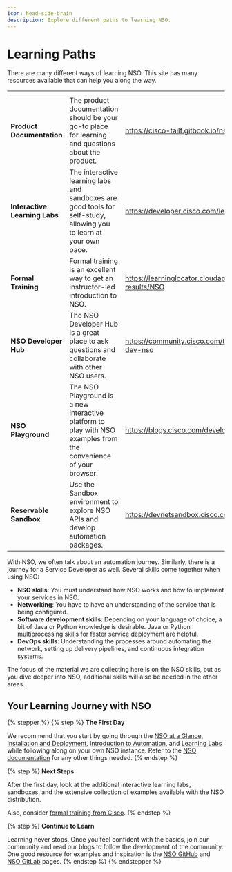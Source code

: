 ```yaml
---
icon: head-side-brain
description: Explore different paths to learning NSO.
---
```


# Learning Paths

There are many different ways of learning NSO. This site has many resources available that can help you along the way.

<table data-view="cards"><thead><tr><th></th><th></th><th data-hidden data-card-target data-type="content-ref"></th></tr></thead><tbody><tr><td><strong>Product Documentation</strong></td><td>The product documentation should be your go-to place for learning and questions about the product.</td><td><a href="https://cisco-tailf.gitbook.io/nso-docs">https://cisco-tailf.gitbook.io/nso-docs</a></td></tr><tr><td><strong>Interactive Learning Labs</strong></td><td>The interactive learning labs and sandboxes are good tools for self-study, allowing you to learn at your own pace.</td><td><a href="https://developer.cisco.com/learning/tracks/get_started_with_nso/">https://developer.cisco.com/learning/tracks/get_started_with_nso/</a></td></tr><tr><td><strong>Formal Training</strong></td><td>Formal training is an excellent way to get an instructor-led introduction to NSO.</td><td><a href="https://learninglocator.cloudapps.cisco.com/#/search-results/NSO">https://learninglocator.cloudapps.cisco.com/#/search-results/NSO</a></td></tr><tr><td><strong>NSO Developer Hub</strong></td><td>The NSO Developer Hub is a great place to ask questions and collaborate with other NSO users.</td><td><a href="https://community.cisco.com/t5/nso-developer-hub/ct-p/5672j-dev-nso">https://community.cisco.com/t5/nso-developer-hub/ct-p/5672j-dev-nso</a></td></tr><tr><td><strong>NSO Playground</strong></td><td>The NSO Playground is a new interactive platform to play with NSO examples from the convenience of your browser.</td><td><a href="https://blogs.cisco.com/developer/nsoplayground01">https://blogs.cisco.com/developer/nsoplayground01</a></td></tr><tr><td><strong>Reservable Sandbox</strong></td><td>Use the Sandbox environment to explore NSO APIs and develop automation packages.</td><td><a href="https://devnetsandbox.cisco.com/DevNet">https://devnetsandbox.cisco.com/DevNet</a></td></tr></tbody></table>

With NSO, we often talk about an automation journey. Similarly, there is a journey for a Service Developer as well. Several skills come together when using NSO:

* **NSO skills**: You must understand how NSO works and how to implement your services in NSO.
* **Networking**: You have to have an understanding of the service that is being configured.
* **Software development skills**: Depending on your language of choice, a bit of Java or Python knowledge is desirable. Java or Python multiprocessing skills for faster service deployment are helpful.
* **DevOps skills**: Understanding the processes around automating the network, setting up delivery pipelines, and continuous integration systems.

The focus of the material we are collecting here is on the NSO skills, but as you dive deeper into NSO, additional skills will also be needed in the other areas.

## Your Learning Journey with NSO

{% stepper %}
{% step %}
**The First Day**

We recommend that you start by going through the [NSO at a Glance](https://cisco-tailf.gitbook.io/nso-docs/nso-at-a-glance), [Installation and Deployment](https://cisco-tailf.gitbook.io/nso-docs/administration/installation-and-deployment), [Introduction to Automation](https://cisco-tailf.gitbook.io/nso-docs/development/introduction-to-automation), and [Learning Labs](https://developer.cisco.com/learning/tracks/get_started_with_nso/) while following along on your own NSO instance. Refer to the [NSO documentation](../guides-and-references/documentation-guides/) for any other things needed.
{% endstep %}

{% step %}
**Next Steps**

After the first day, look at the additional interactive learning labs, sandboxes, and the extensive collection of examples available with the NSO distribution.

Also, consider [formal training from Cisco](https://learninglocator.cloudapps.cisco.com/#/search-results/NSO).
{% endstep %}

{% step %}
**Continue to Learn**

Learning never stops. Once you feel confident with the basics, join our community and read our blogs to follow the development of the community. One good resource for examples and inspiration is the [NSO GitHub](https://github.com/NSO-developer/) and [NSO GitLab](https://gitlab.com/NSO-developer/) pages.
{% endstep %}
{% endstepper %}
